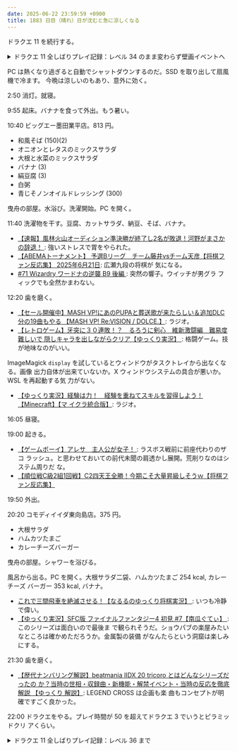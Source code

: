 ```yaml
---
date: 2025-06-22 23:59:59 +0900
title: 1883 日目（晴れ）日が沈むと急に涼しくなる
---
```


ドラクエ 11 を続行する。

<details><summary>ドラクエ 11 全しばりプレイ記録：レベル 34 のまま変わらず壁画イベントへ</summary>
<p>地図情報を埋める。転生モンスターと合体前のスライムと雨天限定モノか。</p>

<p>プチャラオ村へ入る。ここで PC が落ちるというハプニング。冷却のため一時中断。</p>

<p>物を回収しつつ壁画イベントを進行する。迷宮序盤のギガひとくいばこが怖いが開ける。
主人公を引っ込めて戦うという卑怯なことをする。一人死亡で戦闘終了。</p>

<p>迷宮中心部までは進まず、直近に得たレシピを使って鍛冶で武器を調達：
<ul>
  <li>プラチナブレード＋３：やっと打ち直しが完了した</li>
  <li>ソードブレイカー＋３</li>
  <li>アサシンダガー＋３：ブラッドピックを鍛造して変えてみたい</li>
  <li>こおりの杖＋３：当分変わらない？</li>
  <li>ドラゴンテイル＋３：シルビアはあまり直接攻撃をしないようだ</li>
  <li>ドラゴンスティック＋３</li>
  <li>いかずちの杖＋３</li>
  <li>グラコスのヤリ＋３：カジノ景品の選択肢がまだある</li>
</ul>
</p>
</details>

PC は熱くなり過ぎると自動でシャットダウンするのだ。SSD を取り出して扇風機で冷ます。
今晩は涼しいのもあり、意外に効く。

2:50 消灯。就寝。

9:55 起床。バナナを食って外出。もう暑い。

10:40 ビッグエー墨田業平店。813 円。

* 和風そば (150)(2)
* オニオンとレタスのミックスサラダ
* 大根と水菜のミックスサラダ
* バナナ (3)
* 絹豆腐 (3)
* 白粥
* 青じそノンオイルドレッシング (300)

曳舟の部屋。水浴び。洗濯開始。PC を開く。

11:40 洗濯物を干す。豆腐、カットサラダ、納豆、そば、バナナ。

* [【速報】風林火山オーディション準決勝が終了し2名が敗退！河野がまさかの辞退！
  ](https://www.youtube.com/watch?v=AJo2OjHEIsw): 強いストレスで胃をやられた。
* [【ABEMAトーナメント】 予選Bリーグ　チーム藤井vsチーム天彦【将棋ファン反応集】
  2025年6月21日](https://www.youtube.com/watch?v=InT7Jbb9Jfc): 広瀬九段の将棋が
  気になる。
* [#71 Wizardry ワードナの逆襲 B9 後編
  ](https://www.youtube.com/watch?v=OEEjr5hz_nE): 突然の響子。ウイッチが男グラ
  フィックでも全然かまわない。

12:20 歯を磨く。

* [【セール開催中】MASH VP!にあのPUPAと葬送歌が来たらしい＆追加DLC分の19曲もやる
  【MASH VP! Re:VISION / DOLCE.】](https://www.youtube.com/watch?v=61In8DfmgEc):
  ラジオ。
* [【レトロゲーム】牙突に３０連敗！？　るろうに剣心　維新激闘編　難易度難しいで
  隠しキャラを出しながらクリア【ゆっくり実況】
  ](https://www.youtube.com/watch?v=3EikIVn8zfA): 格闘ゲーム。技が地味なのがいい。

ImageMagick `display` を試しているとウィンドウがタスクトレイから出なくなる。画像
出力自体が出来ていないか。X ウィンドウシステムの具合が悪いか。WSL を再起動する気
力がない。

* [【ゆっくり実況】経験は力！　経験を重ねてスキルを習得しよう！【Minecraft】【マ
  イクラ統合版】](https://www.youtube.com/watch?v=k6SZR_1i26o): ラジオ。

16:05 昼寝。

19:00 起きる。

* [【ゲームボーイ】アレサ　主人公が女子！
  ](https://www.youtube.com/watch?v=jf8WJu4KyOI): ラスボス戦前に前座代わりのザコ
  ラッシュ。と思わせておいての前代未聞の肩透かし展開。荒削りなのはシステム周りだ
  な。
* [【順位戦C級2組1回戦】C2四天王全勝！今期こそ大量昇級しそうｗ【将棋ファン反応集】
  ](https://www.youtube.com/watch?v=NZ-nG9sIDsg)

19:50 外出。

20:20 コモディイイダ東向島店。375 円。

* 大根サラダ
* ハムカツたまご
* カレーチーズバーガー

曳舟の部屋。シャワーを浴びる。

風呂から出る。PC を開く。大根サラダ二袋、ハムカツたまご 254 kcal, カレーチーズ
バーガー 353 kcal, バナナ。

* [これで三間飛車を絶滅させる！【なるるのゆっくり将棋実況】
  ](https://www.youtube.com/watch?v=82ZtCxUdQw8): いつも冷静で偉い。
* [【ゆっくり実況】SFC版 ファイナルファンタジー4 初見 #7【南瓜ぐてぃ】
  ](https://www.youtube.com/watch?v=bdYP2mRH-d0): このシリーズは面白いので最後ま
  で観られそうだ。ショウパブの楽屋みたいなところは確かめただろうか。金属製の装備
  がなんたらという洞窟は楽しみにする。

21:30 歯を磨く。

* [【歴代ナンバリング解説】beatmania IIDX 20 tricoro とはどんなシリーズだったの
  か？当時の世相・収録曲・新機能・解禁イベント・当時の反応を徹底解説 【ゆっくり
  解説】](https://www.youtube.com/watch?v=IBahGuWz2Fo): LEGEND CROSS は企画も楽
  曲もコンセプトが明確ですごく良かった。

22:00 ドラクエをやる。プレイ時間が 50 を超えてドラクエ 3 でいうとピラミッドクリ
アくらい。

<details><summary>ドラクエ 11 全しばりプレイ記録：レベル 36 まで</summary>
<p>壁画世界の奥にあるセーブポイントまでとっとと移動してから経験値稼ぎ。
シャドーサタンやマッスルガードでレベルアップ上限まで粘る。
なぜかはぐれメタルがたまにお供で出現するのがありがたく、マルティナの雷光一閃突きが炸裂する。</p>

<p>全員 35 以上になったところでボス戦。ベホマラー要員二人にハッスルダンス使いがいるとはいえ油断はならない。
ということもなく、案外さっくり撃破。まほうのカギをゲット。</p>

<p>村を出たら雨が降っているので関連するおつかいを一件こなす。</p>

<p>村の残りの宝を回収。あと一個が見つからない。いつものことだ。</p>
</details>
